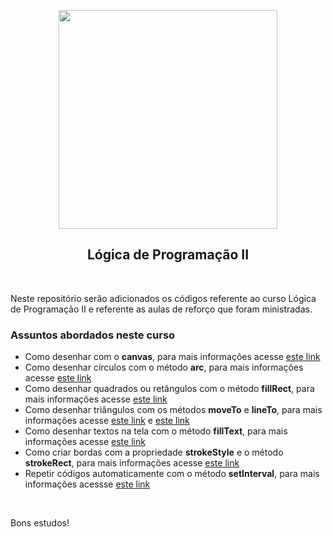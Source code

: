 <p align="center">
<img src="https://user-images.githubusercontent.com/7776944/100682778-97fb5600-3355-11eb-82ee-d00e65b9b3ee.jpeg" width="350"/>
</p>

<h2 align="center">
Lógica de Programação II
</h2>

<br>

Neste repositório serão adicionados os códigos referente ao curso Lógica de Programação II e referente as aulas de reforço que foram ministradas.

<p align="center">
  <h3>Assuntos abordados neste curso</h3>
</p>

- Como desenhar com o <b>canvas</b>, para mais informações acesse [este link](https://developer.mozilla.org/pt-BR/docs/Web/API/CanvasRenderingContext2D)
- Como desenhar círculos com o método <b>arc</b>, para mais informações acesse [este link](https://developer.mozilla.org/pt-BR/docs/Web/API/CanvasRenderingContext2D/arc)
- Como desenhar quadrados ou retângulos com o método <b>fillRect</b>, para mais informações acesse [este link](https://developer.mozilla.org/pt-BR/docs/Web/API/CanvasRenderingContext2D/fillRect)
- Como desenhar triângulos com os métodos <b>moveTo</b> e <b>lineTo</b>, para mais informações acesse [este link](https://developer.mozilla.org/pt-BR/docs/Web/API/CanvasRenderingContext2D/moveTo) e [este link](https://developer.mozilla.org/pt-BR/docs/Web/API/CanvasRenderingContext2D/lineTo)
- Como desenhar textos na tela com o método <b>fillText</b>, para mais informações acesse [este link](https://developer.mozilla.org/pt-BR/docs/Web/API/CanvasRenderingContext2D/fillText)
- Como criar bordas com a propriedade <b>strokeStyle</b> e o método <b>strokeRect</b>, para mais informações acesse [este link](https://developer.mozilla.org/en-US/docs/Web/API/CanvasRenderingContext2D/strokeStyle)
- Repetir códigos automaticamente com o método <b>setInterval</b>, para mais informações acessse [este link](https://developer.mozilla.org/pt-BR/docs/Web/API/WindowOrWorkerGlobalScope/setInterval)

<br>

Bons estudos!
